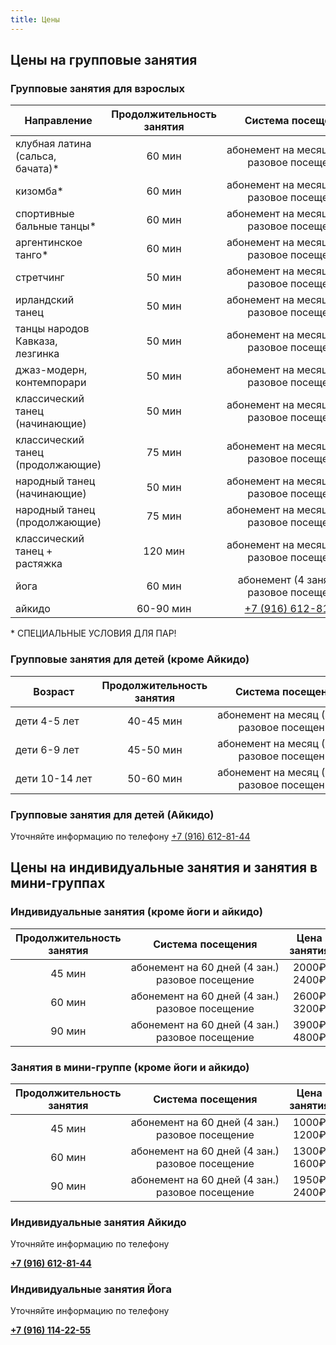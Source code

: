 ```yaml
---
title: Цены
---
```


## Цены на групповые занятия

### Групповые занятия для взрослых

| Направление                       | Продолжительность занятия |                    Система посещения                    |  Цена занятия   | Стоимость абонемента |
| --------------------------------- | :-----------------------: | :-----------------------------------------------------: | :-------------: | :------------------: |
| клубная латина (сальса, бачата)\* |          60 мин           | <nobr>абонемент на месяц (8 зан.) <br>разовое посещение |  600₽<br> 800₽  |        4800₽         |
| кизомба\*                         |          60 мин           | <nobr>абонемент на месяц (8 зан.) <br>разовое посещение |  600₽<br> 800₽  |        4800₽         |
| спортивные бальные танцы\*        |          60 мин           | <nobr>абонемент на месяц (8 зан.) <br>разовое посещение |  600₽<br> 800₽  |        4800₽         |
| аргентинское танго\*              |          60 мин           | <nobr>абонемент на месяц (8 зан.) <br>разовое посещение |  600₽<br> 800₽  |        4800₽         |
| стретчинг                         |          50 мин           | <nobr>абонемент на месяц (8 зан.) <br>разовое посещение |  600₽<br> 800₽  |        4800₽         |
| ирландский танец                  |          50 мин           | <nobr>абонемент на месяц (8 зан.) <br>разовое посещение |  600₽<br> 800₽  |        4800₽         |
| танцы народов Кавказа, лезгинка   |          50 мин           | <nobr>абонемент на месяц (8 зан.) <br>разовое посещение |  600₽<br> 800₽  |        4800₽         |
| джаз-модерн, контемпорари         |          50 мин           | <nobr>абонемент на месяц (8 зан.) <br>разовое посещение |  600₽<br> 800₽  |        4800₽         |
| классический танец (начинающие)   |          50 мин           | <nobr>абонемент на месяц (8 зан.) <br>разовое посещение |  600₽<br> 800₽  |        4800₽         |
| классический танец (продолжающие) |          75 мин           | <nobr>абонемент на месяц (8 зан.) <br>разовое посещение | 900₽<br> 1200₽  |        7200₽         |
| народный танец (начинающие)       |          50 мин           | <nobr>абонемент на месяц (8 зан.) <br>разовое посещение |  600₽<br> 800₽  |        4800₽         |
| народный танец (продолжающие)     |          75 мин           | <nobr>абонемент на месяц (8 зан.) <br>разовое посещение | 900₽<br> 1200₽  |        7200₽         |
| классический танец + растяжка     |          120 мин          | <nobr>абонемент на месяц (8 зан.) <br>разовое посещение | 1400₽<br> 2000₽ |        11200₽        |
| йога                              |          60 мин           |   <nobr>абонемент (4 занятия) / <br>разовое посещение   |  350₽<br> 400₽  |        1400₽         |
| айкидо                            |         60-90 мин         |        [+7 (916) 612-81-44](tel://+79166128144)         |    уточняйте    |      уточняйте       |

\* СПЕЦИАЛЬНЫЕ УСЛОВИЯ ДЛЯ ПАР!

### Групповые занятия для детей (кроме Айкидо)

| Возраст               | Продолжительность занятия |                    Система посещения                    | Цена занятия  | Стоимость абонемента |
| --------------------- | :-----------------------: | :-----------------------------------------------------: | :-----------: | :------------------: |
| <nobr> дети 4-5 лет   |         40-45 мин         | <nobr>абонемент на месяц (8 зан.) <br>разовое посещение | 600₽<br> 800₽ |        4800₽         |
| <nobr> дети 6-9 лет   |         45-50 мин         | <nobr>абонемент на месяц (8 зан.) <br>разовое посещение | 600₽<br> 800₽ |        4800₽         |
| <nobr> дети 10-14 лет |         50-60 мин         | <nobr>абонемент на месяц (8 зан.) <br>разовое посещение | 600₽<br> 800₽ |        4800₽         |

### Групповые занятия для детей (Айкидо)

Уточняйте информацию по телефону [+7 (916) 612-81-44](tel://+79166128144)

## Цены на индивидуальные занятия и занятия в мини-группах

### Индивидуальные занятия (кроме йоги и айкидо)

| Продолжительность занятия |                     Система посещения                     |  Цена занятия   | Стоимость абонемента |
| :-----------------------: | :-------------------------------------------------------: | :-------------: | :------------------: |
|          45 мин           | <nobr>абонемент на 60 дней (4 зан.) <br>разовое посещение | 2000₽<br> 2400₽ |        8000₽         |
|          60 мин           | <nobr>абонемент на 60 дней (4 зан.) <br>разовое посещение | 2600₽<br> 3200₽ |        10400₽        |
|          90 мин           | <nobr>абонемент на 60 дней (4 зан.) <br>разовое посещение | 3900₽<br> 4800₽ |        15600₽        |

### Занятия в мини-группе (кроме йоги и айкидо)

| Продолжительность занятия |                     Система посещения                     |  Цена занятия   | Стоимость абонемента |
| :-----------------------: | :-------------------------------------------------------: | :-------------: | :------------------: |
|          45 мин           | <nobr>абонемент на 60 дней (4 зан.) <br>разовое посещение | 1000₽<br> 1200₽ |        4000₽         |
|          60 мин           | <nobr>абонемент на 60 дней (4 зан.) <br>разовое посещение | 1300₽<br> 1600₽ |        5200₽         |
|          90 мин           | <nobr>абонемент на 60 дней (4 зан.) <br>разовое посещение | 1950₽<br> 2400₽ |        7800₽         |

### Индивидуальные занятия Айкидо

Уточняйте информацию по телефону

**[+7 (916) 612-81-44](tel://+79166128144)**

### Индивидуальные занятия Йога

Уточняйте информацию по телефону

**[+7 (916) 114-22-55](tel://+79161142255)**
